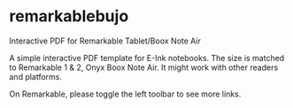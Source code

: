 # remarkablebujo
Interactive PDF for Remarkable Tablet/Boox Note Air

A simple interactive PDF template for E-Ink notebooks. The size is matched to Remarkable 1 & 2, Onyx Boox Note Air. It might work with other readers and platforms.

On Remarkable, please toggle the left toolbar to see more links.
